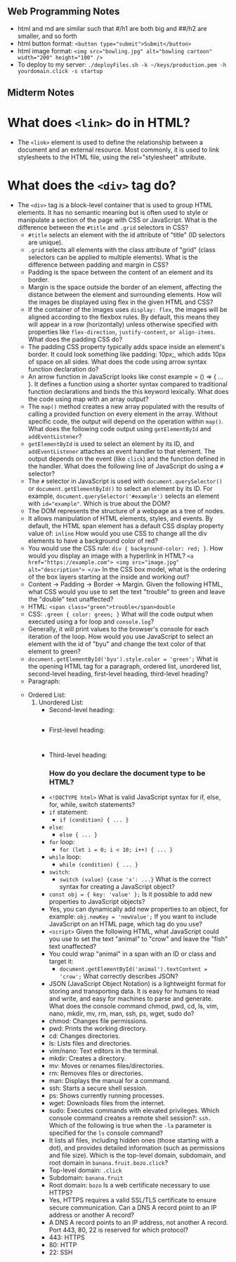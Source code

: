 ## Web Programming Notes

- html and md are similar such that #/h1 are both big and ##/h2 are smaller, and so forth
- html button format: `<button type="submit">Submit</button>`
- html image format: `<img src="bowling.jpg" alt="bowling cartoon" width="200" height="100" />`
- To deploy to my server: `./deployFiles.sh -k ~/keys/production.pem -h yourdomain.click -s startup`

## Midterm Notes

# What does `<link>` do in HTML?
- The `<link>` element is used to define the relationship between a document and an external resource. Most commonly, it is used to link stylesheets to the HTML file, using the rel="stylesheet" attribute.
# What does the `<div>` tag do?
- The `<div>` tag is a block-level container that is used to group HTML elements. It has no semantic meaning but is often used to style or manipulate a section of the page with CSS or JavaScript.
What is the difference between the `#title` and `.grid` selectors in CSS?
    - `#title` selects an element with the id attribute of "title" (ID selectors are unique).
    - `.grid` selects all elements with the class attribute of "grid" (class selectors can be applied to multiple elements).
What is the difference between padding and margin in CSS?
    - Padding is the space between the content of an element and its border.
    - Margin is the space outside the border of an element, affecting the distance between the element and surrounding elements.
How will the images be displayed using flex in the given HTML and CSS?
    - If the container of the images uses `display: flex`, the images will be aligned according to the flexbox rules. By default, this means they will appear in a row (horizontally) unless otherwise specified with properties like `flex-direction`, `justify-content`, `or align-items`.
What does the padding CSS do?
    - The padding CSS property typically adds space inside an element's border. It could look something like padding: 10px;, which adds 10px of space on all sides.
What does the code using arrow syntax function declaration do?
    - An arrow function in JavaScript looks like const example = () => { ... }. It defines a function using a shorter syntax compared to traditional function declarations and binds the this keyword lexically.
What does the code using map with an array output?
    - The `map()` method creates a new array populated with the results of calling a provided function on every element in the array. Without specific code, the output will depend on the operation within `map()`.
What does the following code output using `getElementById` and `addEventListener`?
    - `getElementById` is used to select an element by its ID, and `addEventListener` attaches an event handler to that element. The output depends on the event (like `click`) and the function defined in the handler.
What does the following line of JavaScript do using a `#` selector?
    - The `#` selector in JavaScript is used with `document.querySelector()` or `document.getElementById()` to select an element by its ID. For example, `document.querySelector('#example')` selects an element with `id="example"`.
Which is true about the DOM?
    - The DOM represents the structure of a webpage as a tree of nodes.
    - It allows manipulation of HTML elements, styles, and events.
By default, the HTML span element has a default CSS display property value of: `inline`
How would you use CSS to change all the div elements to have a background color of red?
    - You would use the CSS rule: `div { background-color: red; }`.
How would you display an image with a hyperlink in HTML?
    `<a href="https://example.com">
        <img src="image.jpg" alt="description">
    </a>`
In the CSS box model, what is the ordering of the box layers starting at the inside and working out?
    - Content → Padding → Border → Margin.
Given the following HTML, what CSS would you use to set the text "trouble" to green and leave the "double" text unaffected?
    - HTML: `<span class="green">trouble</span>double`
    - CSS:  `.green { color: green; }`
What will the code output when executed using a for loop and `console.log`?
    - Generally, it will print values to the browser's console for each iteration of the loop.
How would you use JavaScript to select an element with the id of "byu" and change the text color of that element to green?
    - `document.getElementById('byu').style.color = 'green';`
What is the opening HTML tag for a paragraph, ordered list, unordered list, second-level heading, first-level heading, third-level heading?
    - Paragraph: <p>
    - Ordered List: <ol>
    - Unordered List: <ul>
    - Second-level heading: <h2>
    - First-level heading: <h1>
    - Third-level heading: <h3>
How do you declare the document type to be HTML?
    - `<!DOCTYPE html>`
What is valid JavaScript syntax for if, else, for, while, switch statements?
    - `if` statement:
        - `if (condition) { ... }`
    - `else`:
        - `else { ... }`
    - `for` loop:
        - `for (let i = 0; i < 10; i++) { ... }`
    - `while` loop:
        - `while (condition) { ... }`
    - `switch`:
        - `switch (value) {case 'x': ...}`
What is the correct syntax for creating a JavaScript object?
    - `const obj = { key: 'value' };`
Is it possible to add new properties to JavaScript objects?
    - Yes, you can dynamically add new properties to an object, for example: `obj.newKey = 'newValue';`
If you want to include JavaScript on an HTML page, which tag do you use?
    - `<script>`
Given the following HTML, what JavaScript could you use to set the text "animal" to "crow" and leave the "fish" text unaffected?
    - You could wrap "animal" in a span with an ID or class and target it:
        - `document.getElementById('animal').textContent = 'crow';`
What correctly describes JSON?
    - JSON (JavaScript Object Notation) is a lightweight format for storing and transporting data. It is easy for humans to read and write, and easy for machines to parse and generate.
What does the console command chmod, pwd, cd, ls, vim, nano, mkdir, mv, rm, man, ssh, ps, wget, sudo do?
    - chmod: Changes file permissions.
    - pwd: Prints the working directory.
    - cd: Changes directories.
    - ls: Lists files and directories.
    - vim/nano: Text editors in the terminal.
    - mkdir: Creates a directory.
    - mv: Moves or renames files/directories.
    - rm: Removes files or directories.
    - man: Displays the manual for a command.
    - ssh: Starts a secure shell session.
    - ps: Shows currently running processes.
    - wget: Downloads files from the internet.
    - sudo: Executes commands with elevated privileges.
Which console command creates a remote shell session?: `ssh.`
Which of the following is true when the `-la` parameter is specified for the `ls` console command?
    - It lists all files, including hidden ones (those starting with a dot), and provides detailed information (such as permissions and file size).
Which is the top-level domain, subdomain, and root domain in `banana.fruit.bozo.click`?
    - Top-level domain: `.click`
    - Subdomain: `banana.fruit`
    - Root domain: `bozo`
Is a web certificate necessary to use HTTPS?
    - Yes, HTTPS requires a valid SSL/TLS certificate to ensure secure communication.
Can a DNS A record point to an IP address or another A record?
    - A DNS A record points to an IP address, not another A record.
Port 443, 80, 22 is reserved for which protocol?
    - 443: HTTPS
    - 80: HTTP
    - 22: SSH


